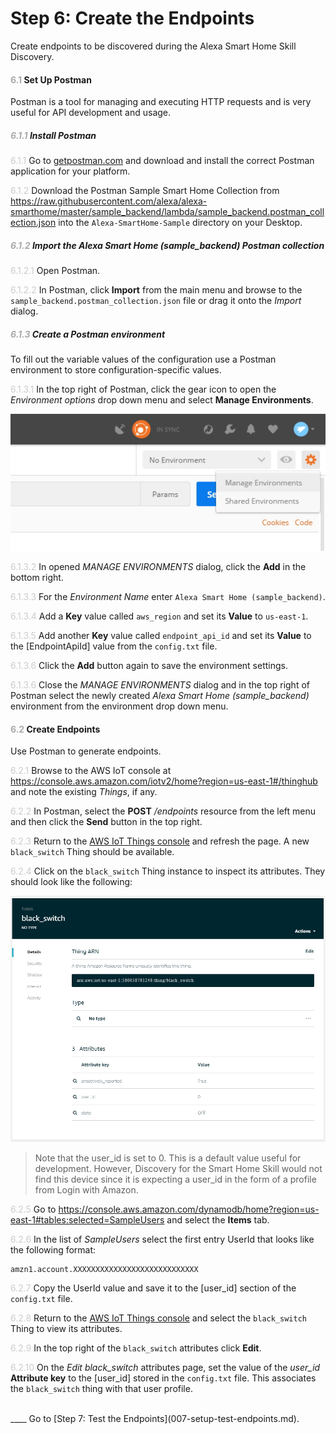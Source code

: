 # Step 6: Create the Endpoints
Create endpoints to be discovered during the Alexa Smart Home Skill Discovery.


#### <span style="color:#aaa">6.1</span> Set Up Postman 
Postman is a tool for managing and executing HTTP requests and is very useful for API development and usage.

##### <span style="color:#aaa">6.1.1</span> Install Postman 
<span style="color:#ccc">6.1.1</span> Go to [getpostman.com](getpostman.com) and download and install the correct Postman application for your platform.

<span style="color:#ccc">6.1.2</span> Download the Postman Sample Smart Home Collection from https://raw.githubusercontent.com/alexa/alexa-smarthome/master/sample_backend/lambda/sample_backend.postman_collection.json into the `Alexa-SmartHome-Sample` directory on your Desktop. 

##### <span style="color:#aaa">6.1.2</span> Import the _Alexa Smart Home (sample_backend)_ Postman collection

<span style="color:#ccc">6.1.2.1</span> Open Postman.

<span style="color:#ccc">6.1.2.2</span> In Postman, click **Import** from the main menu and browse to the `sample_backend.postman_collection.json` file or drag it onto the _Import_ dialog. 

##### <span style="color:#aaa">6.1.3</span> Create a Postman environment
To fill out the variable values of the configuration use a Postman environment to store configuration-specific values.

<span style="color:#ccc">6.1.3.1</span> In the top right of Postman, click the gear icon to open the _Environment options_ drop down menu and select **Manage Environments**.

![Postman - Manage Environments](img/6.1.3.1-postman-manage-environments.png "Postman - Manage Environments")

<span style="color:#ccc">6.1.3.2</span> In opened _MANAGE ENVIRONMENTS_ dialog, click the **Add** in the bottom right.

<span style="color:#ccc">6.1.3.3</span> For the _Environment Name_ enter `Alexa Smart Home (sample_backend)`.

<span style="color:#ccc">6.1.3.4</span> Add a **Key** value called  `aws_region` and set its **Value** to `us-east-1`.

<span style="color:#ccc">6.1.3.5</span> Add another **Key** value called  `endpoint_api_id` and set its **Value** to the [EndpointApiId] value from the `config.txt` file.

<span style="color:#ccc">6.1.3.6</span> Click the **Add** button again to save the environment settings.

<span style="color:#ccc">6.1.3.6</span> Close the _MANAGE ENVIRONMENTS_ dialog and in the top right of Postman select the newly created _Alexa Smart Home (sample_backend)_ environment from the  environment drop down menu.

#### <span style="color:#aaa">6.2</span> Create Endpoints 
Use Postman to generate endpoints.

<span style="color:#ccc">6.2.1</span> Browse to the AWS IoT console at https://console.aws.amazon.com/iotv2/home?region=us-east-1#/thinghub and note the existing _Things_, if any.

<span style="color:#ccc">6.2.2</span> In Postman, select the **POST** _/endpoints_ resource from the left menu and then click the **Send** button in the top right.

<span style="color:#ccc">6.2.3</span> Return to the [AWS IoT Things console](https://console.aws.amazon.com/iotv2/home?region=us-east-1#/thinghub) and refresh the page. A new `black_switch` Thing should be available.

<span style="color:#ccc">6.2.4</span> Click on the `black_switch` Thing instance to inspect its attributes. They should look like the following:

![black_switch Thing Inpection - Manage Environments](img/6.2.4-thing-inspection.png "black_switch Thing Inspection")

> Note that the user_id is set to 0. This is a default value useful for development. However, Discovery for the Smart Home Skill would not find this device since it is expecting a user_id in the form of a profile from Login with Amazon.

<span style="color:#ccc">6.2.5</span> Go to https://console.aws.amazon.com/dynamodb/home?region=us-east-1#tables:selected=SampleUsers and select the **Items** tab.

<span style="color:#ccc">6.2.6</span> In the list of _SampleUsers_ select the first entry UserId that looks like the following format: 
```
amzn1.account.XXXXXXXXXXXXXXXXXXXXXXXXXXXX
```
<span style="color:#ccc">6.2.7</span> Copy the UserId value and save it to the [user_id] section of the `config.txt` file.

<span style="color:#ccc">6.2.8</span> Return to the [AWS IoT Things console](https://console.aws.amazon.com/iotv2/home?region=us-east-1#/thinghub) and select the `black_switch` Thing to view its attributes.

<span style="color:#ccc">6.2.9</span> In the top right of the `black_switch` attributes click **Edit**.

<span style="color:#ccc">6.2.10</span> On the _Edit black_switch_ attributes page, set the value of the _user_id_ **Attribute key** to the [user_id] stored in the `config.txt` file. This associates the `black_switch` thing with that user profile.



<br>
____
Go to [Step 7: Test the Endpoints](007-setup-test-endpoints.md).
